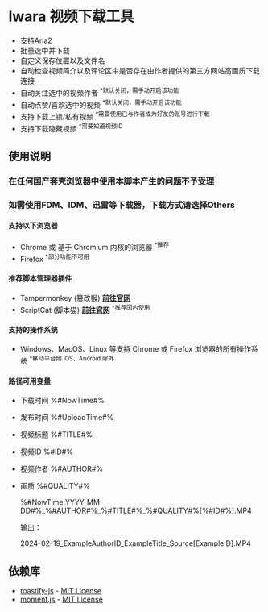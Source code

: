 # Iwara 视频下载工具

 * 支持Aria2
 * 批量选中并下载
 * 自定义保存位置以及文件名
 * 自动检查视频简介以及评论区中是否存在由作者提供的第三方网站高画质下载连接
 * 自动关注选中的视频作者 <sup>*默认关闭，需手动开启该功能</sup>
 * 自动点赞/喜欢选中的视频 <sup>*默认关闭，需手动开启该功能</sup>
 * 支持下载上锁/私有视频 <sup>*需要使用已与作者成为好友的账号进行下载</sup>
 * 支持下载隐藏视频 <sup>*需要知道视频ID</sup>

## 使用说明
### **在任何国产套壳浏览器中使用本脚本产生的问题不予受理**
### 如需使用FDM、IDM、迅雷等下载器，下载方式请选择Others
#### 支持以下浏览器

* Chrome 或 基于 Chromium 内核的浏览器 <sup>*推荐</sup>
* Firefox <sup>*部分功能不可用</sup>

#### 推荐脚本管理器插件

* Tampermonkey (篡改猴) **[前往官网](https://www.tampermonkey.net/)**
* ScriptCat (脚本猫) **[前往官网](https://scriptcat.org/)** <sup>*推荐国内使用</sup>

#### 支持的操作系统

* Windows、MacOS、Linux 等支持 Chrome 或 Firefox 浏览器的所有操作系统 <sup>*移动平台如 iOS、Android 除外</sup>

#### 路径可用变量

* 下载时间 %#NowTime#%
* 发布时间 %#UploadTime#%
* 视频标题 %#TITLE#%
* 视频ID %#ID#%
* 视频作者 %#AUTHOR#%
* 画质 %#QUALITY#%

  %#NowTime:YYYY-MM-DD#%\_%\#AUTHOR\#%\_%\#TITLE\#%\_%\#QUALITY\#%[%#ID#%].MP4

  输出：

  2024-02-19_ExampleAuthorID_ExampleTitle_Source[ExampleID].MP4

## 依赖库
- [toastify-js](https://github.com/apvarun/toastify-js) - [MIT License](https://opensource.org/licenses/MIT)
- [moment.js](https://github.com/moment/moment/) - [MIT License](https://opensource.org/licenses/MIT)